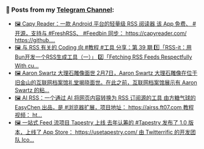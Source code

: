 ### 📰 Posts from my [Telegram Channel](https://t.me/s/aboutrss):
<!-- BLOG-POST-LIST:START -->
- [🖼 Capy Reader：一款 Android 平台的轻量级 RSS 阅读器 该 App 免费、 #开源，支持与 #FreshRSS、 #Feedbin 同步： https://capyreader.com/ https://github....](https://t.me/aboutrss/1502)
- [🖼 与 RSS 有关的 Coding 向 #教程 #工具 分享：第 39 期 1️⃣「RSS-it：用Bun开发一个RSS生成工具（一）」 2️⃣「Fetching RSS Feeds Respectfully With cu...](https://t.me/aboutrss/1501)
- [🖼 Aaron Swartz 大理石雕像面世 2月7日，Aaron Swartz 大理石雕像在位于旧金山的互联网档案馆礼堂揭晓面世。在此之前，互联网档案馆展示有 Aaron Swartz 的粘...](https://t.me/aboutrss/1500)
- [🖼 AI RSS：一个通过 AI 将网页内容转换为 RSS 订阅源的工具 由方糖气球的 EasyChen 出品，是 #浏览器扩展，项目地址： https://airss.ft07.com 教程视频： ht...](https://t.me/aboutrss/1499)
- [🖼 一站式 Feed 流项目 Tapestry 上线 去年认筹的 #Tapestry 发布了 1.0 版本，上线了 App Store： https://usetapestry.com/ 由 Twitterrific 的开发团队 Ico...](https://t.me/aboutrss/1498)
<!-- BLOG-POST-LIST:END -->

<!--
**AboutRSS/AboutRSS** is a ✨ _special_ ✨ repository because its `README.md` (this file) appears on your GitHub profile.

Here are some ideas to get you started:

- 🔭 I’m currently working on ...
- 🌱 I’m currently learning ...
- 👯 I’m looking to collaborate on ...
- 🤔 I’m looking for help with ...
- 💬 Ask me about ...
- 📫 How to reach me: ...
- 😄 Pronouns: ...
- ⚡ Fun fact: ...
-->
